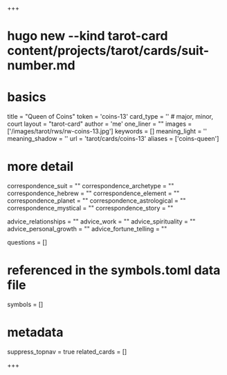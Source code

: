+++
# hugo new --kind tarot-card content/projects/tarot/cards/suit-number.md
# basics
title     		 = "Queen of Coins"
token					 = 'coins-13'
card_type			 = '' # major, minor, court
layout				 = "tarot-card"
author    		 = 'me'
one_liner 		 = ""
images				 = ['/images/tarot/rws/rw-coins-13.jpg']
keywords			 = []
meaning_light  = ''
meaning_shadow = ''
url						 = 'tarot/cards/coins-13'
aliases				 = ['coins-queen']

# more detail
correspondence_suit 				= ""
correspondence_archetype 		= ""
correspondence_hebrew 			= ""
correspondence_element 			= ""
correspondence_planet 			= ""
correspondence_astrological = ""
correspondence_mystical 		= ""
correspondence_story 				= ""

advice_relationships 	 = ""
advice_work 					 = ""
advice_spirituality 	 = ""
advice_personal_growth = ""
advice_fortune_telling = ""

questions	= []

# referenced in the symbols.toml data file
symbols	  = []

# metadata
suppress_topnav = true
related_cards 	= []

+++